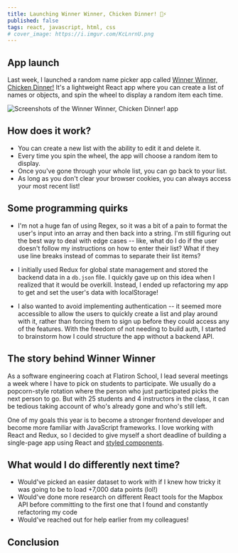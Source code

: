 ```yaml
---
title: Launching Winner Winner, Chicken Dinner! 🐔⚡️
published: false
tags: react, javascript, html, css
# cover_image: https://i.imgur.com/KcLnrnU.png
---
```


## App launch
Last week, I launched a random name picker app called [Winner Winner, Chicken Dinner!](https://www.winnerwinnerapp.com) It's a lightweight React app where you can create a list of names or objects, and spin the wheel to display a random item each time.

![Screenshots of the Winner Winner, Chicken Dinner! app](https://camo.githubusercontent.com/79201cfeb0023d9223e87186ad2776db7a013f04/68747470733a2f2f692e696d6775722e636f6d2f7356724d3431532e706e67)

## How does it work?
* You can create a new list with the ability to edit it and delete it.
* Every time you spin the wheel, the app will choose a random item to display.
* Once you've gone through your whole list, you can go back to your list.
* As long as you don't clear your browser cookies, you can always access your most recent list!

## Some programming quirks
* I'm not a huge fan of using Regex, so it was a bit of a pain to format the user's input into an array and then back into a string. I'm still figuring out the best way to deal with edge cases -- like, what do I do if the user doesn't follow my instructions on how to enter their list? What if they use line breaks instead of commas to separate their list items?

* I initially used Redux for global state management and stored the backend data in a `db.json` file. I quickly gave up on this idea when I realized that it would be overkill. Instead, I ended up refactoring my app to get and set the user's data with localStorage!

* I also wanted to avoid implementing authentication -- it seemed more accessible to allow the users to quickly create a list and play around with it, rather than forcing them to sign up before they could access any of the features. With the freedom of not needing to build auth, I started to brainstorm how I could structure the app without a backend API.

## The story behind Winner Winner
As a software engineering coach at Flatiron School, I lead several meetings a week where I have to pick on students to participate. We usually do a popcorn-style rotation where the person who just participated picks the next person to go. But with 25 students and 4 instructors in the class, it can be tedious taking account of who's already gone and who's still left.

One of my goals this year is to become a stronger frontend developer and become more familiar with JavaScript frameworks. I love working with React and Redux, so I decided to give myself a short deadline of building a single-page app using React and [styled components](https://styled-components.com).

## What would I do differently next time?
* Would've picked an easier dataset to work with if I knew how tricky it was going to be to load +7,000 data points (lol!)
* Would've done more research on different React tools for the Mapbox API before committing to the first one that I found and constantly refactoring my code
* Would've reached out for help earlier from my colleagues!

## Conclusion